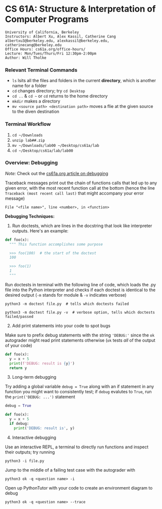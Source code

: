 # CS 61A: Structure & Interpretation of Computer Programs

    University of California, Berkeley
    Instructors: Albert Xu, Alex Kassil, Catherine Cang
    albertxu3@berkeley.edu, alexkassil@berkeley.edu, catherinecang@berkeley.edu
    Office Hours: cs61a.org/office-hours/
    Lecture: Mon/Tues/Thurs/Fri 12:30pm-2:00pm
    Author: Will Tholke

### Relevant Terminal Commands

- `ls` lsits all the files and folders in the current **directory**, which is another name for a folder
- `cd` changes directory; try `cd Desktop`
- `cd ..` & `cd ~` or `cd` returns to the home directory
- `mkdir` makes a directory
- `mv <source path> <destination path>` moves a flie at the given source to the diven destination

### Terminal Workflow

1. `cd ~/Downloads`
2. `unzip lab##.zip`
3. `mv ~/Downloads/lab00 ~/Desktop/cs61a/lab`
4. `cd ~/Desktop/cs61a/lab/lab00`

### Overview: Debugging

*Note:* Check out the [cs61a.org article on debugging](https://cs61a.org/articles/debugging/)

Traceback messages print out the chain of functions calls that led up to any given error, with the most recent function call at the bottom (hence the line `Traceback (most recent call last)` that might accompany your error message)

    File "<file name>", line <number>, in <function>

**Debugging Techniques:**

1. Run doctests, which are lines in the docstring that look like interpreter outputs. Here's an example:

```py
def foo(x):
  """ This function accomplishes some purpose

  >>> foo(100)  # the start of the doctest
  100

  >>> foo(1)
  1
  """
  ```

  Run doctests in terminal with the following line of code, which loads the .py file into the Python interpreter and checks if each doctest is identical to the desired output (`-m` stands for module & `-v` indicates verbose)

  ```
  python3 -m doctest file.py  # tells which doctests failed
  ```

  ```
  python3 -m doctest file.py -v  # verbose option, tells which doctests failed/passed
  ```

  2. Add print statements into your code to spot bugs
  
Make sure to prefix debug statements with the string `'DEBUG:'` since the `ok` autograder might read print statements otherwise (`ok` tests *all* of the output of your code)

```py
def foo(x):
  y = x + 5
  print(f'DEBUG: result is {y}')
  return y
```

3. Long-term debugging

Try adding a global variable `debug = True` along with an if statement in any function you might want to consistently test; if `debug` evalutes to `True`, run the `print('DEBUG: ...')` statement

```py
debug = True

def foo(x):
  y = x + 5
  if debug:
    print('DEBUG: result is', y)
```

4. Interactive debugging

Use an interactive REPL, a terminal to directly run functions and inspect their outputs; try running

    python3 -i file.py

Jump to the middle of a failing test case with the autograder with

    python3 ok -q <question name> -i

Open up PythonTutor with your code to create an environment diagram to debug

    python3 ok -q <question name> --trace